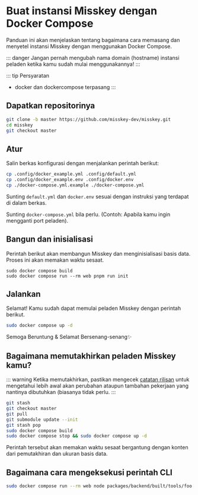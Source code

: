 Buat instansi Misskey dengan Docker Compose
================================================================

Panduan ini akan menjelaskan tentang bagaimana cara memasang dan menyetel instansi Misskey dengan menggunakan Docker Compose.

::: danger
Jangan pernah mengubah nama domain (hostname) instansi peladen ketika kamu sudah mulai menggunakannya!
:::

::: tip Persyaratan
- docker dan dockercompose terpasang
:::

Dapatkan repositorinya
----------------------------------------------------------------
```sh
git clone -b master https://github.com/misskey-dev/misskey.git
cd misskey
git checkout master
```

Atur
----------------------------------------------------------------
Salin berkas konfigurasi dengan menjalankan perintah berikut:

```sh
cp .config/docker_example.yml .config/default.yml
cp .config/docker_example.env .config/docker.env
cp ./docker-compose.yml.example ./docker-compose.yml
```

Sunting `default.yml` dan `docker.env` sesuai dengan instruksi yang terdapat di dalam berkas.

Sunting `docker-compose.yml` bila perlu. (Contoh: Apabila kamu ingin mengganti port peladen).

Bangun dan inisialisasi
----------------------------------------------------------------
Perintah berikut akan membangun Misskey dan menginisialisasi basis data.
Proses ini akan memakan waktu sesaat.

``` shell
sudo docker compose build
sudo docker compose run --rm web pnpm run init
```

Jalankan
----------------------------------------------------------------
Selamat! Kamu sudah dapat memulai peladen Misskey dengan perintah berikut.

```sh
sudo docker compose up -d
```

Semoga Beruntung & Selamat Bersenang-senang✨

Bagaimana memutakhirkan peladen Misskey kamu?
----------------------------------------------------------------
::: warning
Ketika memutakhirkan, pastikan mengecek [catatan rilisan](https://github.com/misskey-dev/misskey/blob/master/CHANGELOG.md) untuk mengetahui lebih awal akan perubahan ataupun tambahan pekerjaan yang nantinya dibutuhkan (biasanya tidak perlu.
:::

```sh
git stash
git checkout master
git pull
git submodule update --init
git stash pop
sudo docker compose build
sudo docker compose stop && sudo docker compose up -d
```

Perintah tersebut akan memakan waktu sesaat bergantung dengan konten dari pemutakhiran dan ukuran basis data.

Bagaimana cara mengeksekusi perintah CLI
----------------------------------------------------------------
```sh
sudo docker compose run --rm web node packages/backend/built/tools/foo bar
```
